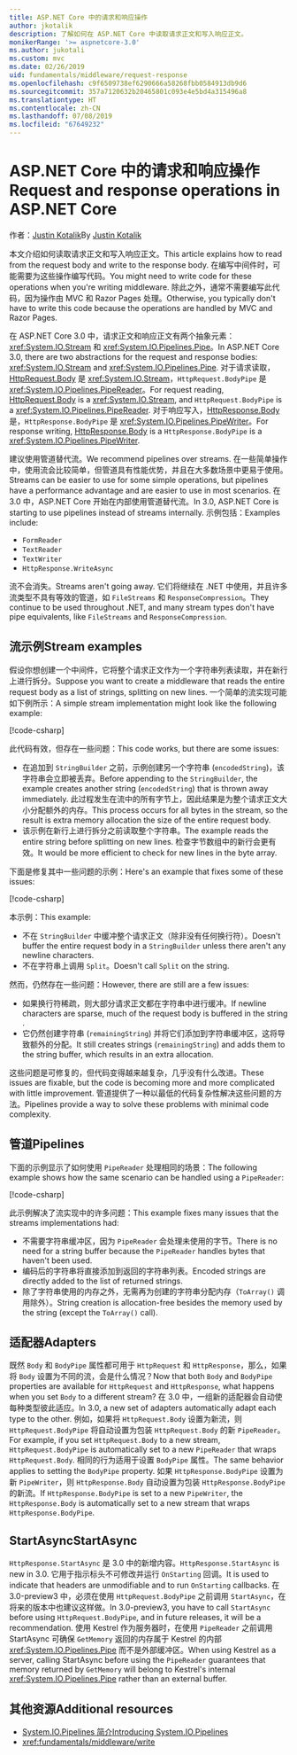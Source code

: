 ```yaml
---
title: ASP.NET Core 中的请求和响应操作
author: jkotalik
description: 了解如何在 ASP.NET Core 中读取请求正文和写入响应正文。
monikerRange: '>= aspnetcore-3.0'
ms.author: jukotali
ms.custom: mvc
ms.date: 02/26/2019
uid: fundamentals/middleware/request-response
ms.openlocfilehash: c9f6509738ef6290666a58268fbb0584913db9d6
ms.sourcegitcommit: 357a7120632b20465801c093e4e5bd4a315496a8
ms.translationtype: HT
ms.contentlocale: zh-CN
ms.lasthandoff: 07/08/2019
ms.locfileid: "67649232"
---
```

# <a name="request-and-response-operations-in-aspnet-core"></a><span data-ttu-id="6e64e-103">ASP.NET Core 中的请求和响应操作</span><span class="sxs-lookup"><span data-stu-id="6e64e-103">Request and response operations in ASP.NET Core</span></span>

<span data-ttu-id="6e64e-104">作者：[Justin Kotalik](https://github.com/jkotalik)</span><span class="sxs-lookup"><span data-stu-id="6e64e-104">By [Justin Kotalik](https://github.com/jkotalik)</span></span>

<span data-ttu-id="6e64e-105">本文介绍如何读取请求正文和写入响应正文。</span><span class="sxs-lookup"><span data-stu-id="6e64e-105">This article explains how to read from the request body and write to the response body.</span></span> <span data-ttu-id="6e64e-106">在编写中间件时，可能需要为这些操作编写代码。</span><span class="sxs-lookup"><span data-stu-id="6e64e-106">You might need to write code for these operations when you're writing middleware.</span></span> <span data-ttu-id="6e64e-107">除此之外，通常不需要编写此代码，因为操作由 MVC 和 Razor Pages 处理。</span><span class="sxs-lookup"><span data-stu-id="6e64e-107">Otherwise, you typically don't have to write this code because the operations are handled by MVC and Razor Pages.</span></span>

<span data-ttu-id="6e64e-108">在 ASP.NET Core 3.0 中，请求正文和响应正文有两个抽象元素：<xref:System.IO.Stream> 和 <xref:System.IO.Pipelines.Pipe>。</span><span class="sxs-lookup"><span data-stu-id="6e64e-108">In ASP.NET Core 3.0, there are two abstractions for the request and response bodies: <xref:System.IO.Stream> and <xref:System.IO.Pipelines.Pipe>.</span></span> <span data-ttu-id="6e64e-109">对于请求读取，[HttpRequest.Body](xref:Microsoft.AspNetCore.Http.HttpRequest.Body) 是 <xref:System.IO.Stream>，`HttpRequest.BodyPipe` 是 <xref:System.IO.Pipelines.PipeReader>。</span><span class="sxs-lookup"><span data-stu-id="6e64e-109">For request reading, [HttpRequest.Body](xref:Microsoft.AspNetCore.Http.HttpRequest.Body) is a <xref:System.IO.Stream>, and `HttpRequest.BodyPipe` is a <xref:System.IO.Pipelines.PipeReader>.</span></span> <span data-ttu-id="6e64e-110">对于响应写入，[HttpResponse.Body](xref:Microsoft.AspNetCore.Http.HttpResponse.Body) 是，`HttpResponse.BodyPipe` 是 <xref:System.IO.Pipelines.PipeWriter>。</span><span class="sxs-lookup"><span data-stu-id="6e64e-110">For response writing, [HttpResponse.Body](xref:Microsoft.AspNetCore.Http.HttpResponse.Body) is a `HttpResponse.BodyPipe` is a <xref:System.IO.Pipelines.PipeWriter>.</span></span>

<span data-ttu-id="6e64e-111">建议使用管道替代流。</span><span class="sxs-lookup"><span data-stu-id="6e64e-111">We recommend pipelines over streams.</span></span> <span data-ttu-id="6e64e-112">在一些简单操作中，使用流会比较简单，但管道具有性能优势，并且在大多数场景中更易于使用。</span><span class="sxs-lookup"><span data-stu-id="6e64e-112">Streams can be easier to use for some simple operations, but pipelines have a performance advantage and are easier to use in most scenarios.</span></span> <span data-ttu-id="6e64e-113">在 3.0 中，ASP.NET Core 开始在内部使用管道替代流。</span><span class="sxs-lookup"><span data-stu-id="6e64e-113">In 3.0, ASP.NET Core is starting to use pipelines instead of streams internally.</span></span> <span data-ttu-id="6e64e-114">示例包括：</span><span class="sxs-lookup"><span data-stu-id="6e64e-114">Examples include:</span></span>

- `FormReader`
- `TextReader`
- `TextWriter`
- `HttpResponse.WriteAsync`

<span data-ttu-id="6e64e-115">流不会消失。</span><span class="sxs-lookup"><span data-stu-id="6e64e-115">Streams aren't going away.</span></span> <span data-ttu-id="6e64e-116">它们将继续在 .NET 中使用，并且许多流类型不具有等效的管道，如 `FileStreams` 和 `ResponseCompression`。</span><span class="sxs-lookup"><span data-stu-id="6e64e-116">They continue to be used throughout .NET, and many stream types don't have pipe equivalents, like `FileStreams` and `ResponseCompression`.</span></span>

## <a name="stream-examples"></a><span data-ttu-id="6e64e-117">流示例</span><span class="sxs-lookup"><span data-stu-id="6e64e-117">Stream examples</span></span>

<span data-ttu-id="6e64e-118">假设你想创建一个中间件，它将整个请求正文作为一个字符串列表读取，并在新行上进行拆分。</span><span class="sxs-lookup"><span data-stu-id="6e64e-118">Suppose you want to create a middleware that reads the entire request body as a list of strings, splitting on new lines.</span></span> <span data-ttu-id="6e64e-119">一个简单的流实现可能如下例所示：</span><span class="sxs-lookup"><span data-stu-id="6e64e-119">A simple stream implementation might look like the following example:</span></span>

[!code-csharp[](request-response/samples/3.x/RequestResponseSample/Startup.cs?name=GetListOfStringsFromStream)]

<span data-ttu-id="6e64e-120">此代码有效，但存在一些问题：</span><span class="sxs-lookup"><span data-stu-id="6e64e-120">This code works, but there are some issues:</span></span>

- <span data-ttu-id="6e64e-121">在追加到 `StringBuilder` 之前，示例创建另一个字符串 (`encodedString`)，该字符串会立即被丢弃。</span><span class="sxs-lookup"><span data-stu-id="6e64e-121">Before appending to the `StringBuilder`, the example creates another string (`encodedString`) that is thrown away immediately.</span></span> <span data-ttu-id="6e64e-122">此过程发生在流中的所有字节上，因此结果是为整个请求正文大小分配额外的内存。</span><span class="sxs-lookup"><span data-stu-id="6e64e-122">This process occurs for all bytes in the stream, so the result is extra memory allocation the size of the entire request body.</span></span>
- <span data-ttu-id="6e64e-123">该示例在新行上进行拆分之前读取整个字符串。</span><span class="sxs-lookup"><span data-stu-id="6e64e-123">The example reads the entire string before splitting on new lines.</span></span> <span data-ttu-id="6e64e-124">检查字节数组中的新行会更有效。</span><span class="sxs-lookup"><span data-stu-id="6e64e-124">It would be more efficient to check for new lines in the byte array.</span></span>

<span data-ttu-id="6e64e-125">下面是修复其中一些问题的示例：</span><span class="sxs-lookup"><span data-stu-id="6e64e-125">Here's an example that fixes some of these issues:</span></span>

[!code-csharp[](request-response/samples/3.x/RequestResponseSample/Startup.cs?name=GetListOfStringsFromStreamMoreEfficient)]

<span data-ttu-id="6e64e-126">本示例：</span><span class="sxs-lookup"><span data-stu-id="6e64e-126">This example:</span></span>

- <span data-ttu-id="6e64e-127">不在 `StringBuilder` 中缓冲整个请求正文（除非没有任何换行符）。</span><span class="sxs-lookup"><span data-stu-id="6e64e-127">Doesn't buffer the entire request body in a `StringBuilder` unless there aren't any newline characters.</span></span>
- <span data-ttu-id="6e64e-128">不在字符串上调用 `Split`。</span><span class="sxs-lookup"><span data-stu-id="6e64e-128">Doesn't call `Split` on the string.</span></span>

<span data-ttu-id="6e64e-129">然而，仍然存在一些问题：</span><span class="sxs-lookup"><span data-stu-id="6e64e-129">However, there are still are a few issues:</span></span>

- <span data-ttu-id="6e64e-130">如果换行符稀疏，则大部分请求正文都在字符串中进行缓冲。</span><span class="sxs-lookup"><span data-stu-id="6e64e-130">If newline characters are sparse, much of the request body is buffered in the string .</span></span>
- <span data-ttu-id="6e64e-131">它仍然创建字符串 (`remainingString`) 并将它们添加到字符串缓冲区，这将导致额外的分配。</span><span class="sxs-lookup"><span data-stu-id="6e64e-131">It still creates strings (`remainingString`) and adds them to the string buffer, which results in an extra allocation.</span></span>

<span data-ttu-id="6e64e-132">这些问题是可修复的，但代码变得越来越复杂，几乎没有什么改进。</span><span class="sxs-lookup"><span data-stu-id="6e64e-132">These issues are fixable, but the code is becoming more and more complicated with little improvement.</span></span> <span data-ttu-id="6e64e-133">管道提供了一种以最低的代码复杂性解决这些问题的方法。</span><span class="sxs-lookup"><span data-stu-id="6e64e-133">Pipelines provide a way to solve these problems with minimal code complexity.</span></span>

## <a name="pipelines"></a><span data-ttu-id="6e64e-134">管道</span><span class="sxs-lookup"><span data-stu-id="6e64e-134">Pipelines</span></span>

<span data-ttu-id="6e64e-135">下面的示例显示了如何使用 `PipeReader` 处理相同的场景：</span><span class="sxs-lookup"><span data-stu-id="6e64e-135">The following example shows how the same scenario can be handled using a `PipeReader`:</span></span>

[!code-csharp[](request-response/samples/3.x/RequestResponseSample/Startup.cs?name=GetListOfStringFromPipe)]

<span data-ttu-id="6e64e-136">此示例解决了流实现中的许多问题：</span><span class="sxs-lookup"><span data-stu-id="6e64e-136">This example fixes many issues that the streams implementations had:</span></span>

- <span data-ttu-id="6e64e-137">不需要字符串缓冲区，因为 `PipeReader` 会处理未使用的字节。</span><span class="sxs-lookup"><span data-stu-id="6e64e-137">There is no need for a string buffer because the `PipeReader` handles bytes that haven't been used.</span></span>
- <span data-ttu-id="6e64e-138">编码后的字符串将直接添加到返回的字符串列表。</span><span class="sxs-lookup"><span data-stu-id="6e64e-138">Encoded strings are directly added to the list of returned strings.</span></span>
- <span data-ttu-id="6e64e-139">除了字符串使用的内存之外，无需再为创建的字符串分配内存（`ToArray()` 调用除外）。</span><span class="sxs-lookup"><span data-stu-id="6e64e-139">String creation is allocation-free besides the memory used by the string (except the `ToArray()` call).</span></span>

## <a name="adapters"></a><span data-ttu-id="6e64e-140">适配器</span><span class="sxs-lookup"><span data-stu-id="6e64e-140">Adapters</span></span>

<span data-ttu-id="6e64e-141">既然 `Body` 和 `BodyPipe` 属性都可用于 `HttpRequest` 和 `HttpResponse`，那么，如果将 `Body` 设置为不同的流，会是什么情况？</span><span class="sxs-lookup"><span data-stu-id="6e64e-141">Now that both `Body` and `BodyPipe` properties are available for `HttpRequest` and `HttpResponse`, what happens when you set `Body` to a different stream?</span></span> <span data-ttu-id="6e64e-142">在 3.0 中，一组新的适配器会自动使每种类型彼此适应。</span><span class="sxs-lookup"><span data-stu-id="6e64e-142">In 3.0, a new set of adapters automatically adapt each type to the other.</span></span> <span data-ttu-id="6e64e-143">例如，如果将 `HttpRequest.Body` 设置为新流，则 `HttpRequest.BodyPipe` 将自动设置为包装 `HttpRequest.Body` 的新 `PipeReader`。</span><span class="sxs-lookup"><span data-stu-id="6e64e-143">For example, if you set `HttpRequest.Body` to a new stream, `HttpRequest.BodyPipe` is automatically set to a new `PipeReader` that wraps `HttpRequest.Body`.</span></span> <span data-ttu-id="6e64e-144">相同的行为适用于设置 `BodyPipe` 属性。</span><span class="sxs-lookup"><span data-stu-id="6e64e-144">The same behavior applies to setting the `BodyPipe` property.</span></span> <span data-ttu-id="6e64e-145">如果 `HttpResponse.BodyPipe` 设置为新 `PipeWriter`，则 `HttpResponse.Body` 自动设置为包装 `HttpResponse.BodyPipe` 的新流。</span><span class="sxs-lookup"><span data-stu-id="6e64e-145">If `HttpResponse.BodyPipe` is set to a new `PipeWriter`, the `HttpResponse.Body` is automatically set to a new stream that wraps `HttpResponse.BodyPipe`.</span></span>

## <a name="startasync"></a><span data-ttu-id="6e64e-146">StartAsync</span><span class="sxs-lookup"><span data-stu-id="6e64e-146">StartAsync</span></span>

<span data-ttu-id="6e64e-147">`HttpResponse.StartAsync` 是 3.0 中的新增内容。</span><span class="sxs-lookup"><span data-stu-id="6e64e-147">`HttpResponse.StartAsync` is new in 3.0.</span></span> <span data-ttu-id="6e64e-148">它用于指示标头不可修改并运行 `OnStarting` 回调。</span><span class="sxs-lookup"><span data-stu-id="6e64e-148">It is used to indicate that headers are unmodifiable and to run `OnStarting` callbacks.</span></span> <span data-ttu-id="6e64e-149">在 3.0-preview3 中，必须在使用 `HttpRequest.BodyPipe` 之前调用 `StartAsync`，在将来的版本中也建议这样做。</span><span class="sxs-lookup"><span data-stu-id="6e64e-149">In 3.0-preview3, you have to call `StartAsync` before using `HttpRequest.BodyPipe`, and in future releases, it will be a recommendation.</span></span> <span data-ttu-id="6e64e-150">使用 Kestrel 作为服务器时，在使用 `PipeReader` 之前调用 StartAsync 可确保 `GetMemory` 返回的内存属于 Kestrel 的内部 <xref:System.IO.Pipelines.Pipe> 而不是外部缓冲区。</span><span class="sxs-lookup"><span data-stu-id="6e64e-150">When using Kestrel as a server, calling StartAsync before using the `PipeReader` guarantees that memory returned by `GetMemory` will belong to Kestrel's internal <xref:System.IO.Pipelines.Pipe> rather than an external buffer.</span></span>

## <a name="additional-resources"></a><span data-ttu-id="6e64e-151">其他资源</span><span class="sxs-lookup"><span data-stu-id="6e64e-151">Additional resources</span></span>

- [<span data-ttu-id="6e64e-152">System.IO.Pipelines 简介</span><span class="sxs-lookup"><span data-stu-id="6e64e-152">Introducing System.IO.Pipelines</span></span>](https://devblogs.microsoft.com/dotnet/system-io-pipelines-high-performance-io-in-net/)
- <xref:fundamentals/middleware/write>
